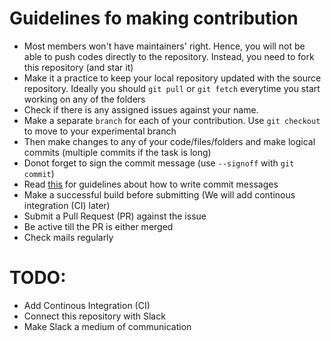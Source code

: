 # Guidelines fo making contribution
* Most members won't have maintainers' right. Hence, you will not be able to
push codes directly to the repository. Instead, you need to fork this repository
(and star it)
* Make it a practice to keep your local repository updated with the source repository.
Ideally you should `git pull` or `git fetch` everytime you start working on any of the folders
* Check if there is any assigned issues against your name.
* Make a separate `branch` for each of your contribution. Use `git checkout` to move to your experimental branch
* Then make changes to any of your code/files/folders and make logical commits (multiple commits if the task is long)
* Donot forget to sign the commit message (use `--signoff` with `git commit`)
* Read [this](https://gist.github.com/robertpainsi/b632364184e70900af4ab688decf6f53#file-commit-message-guidelines-md) for guidelines about how to write commit messages
* Make a successful build before submitting (We will add continous integration (CI) later)
* Submit a Pull Request (PR) against the issue
* Be active till the PR is either merged
* Check mails regularly


# TODO:
* Add Continous Integration (CI)
* Connect this repository with Slack
* Make Slack a medium of communication
